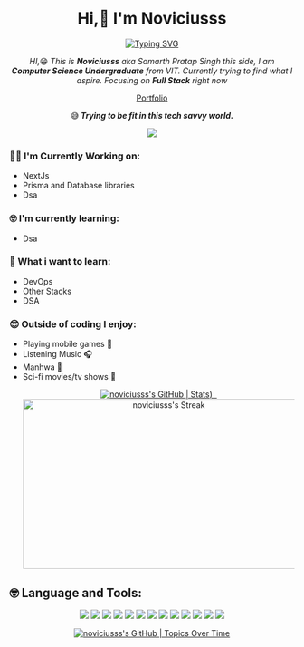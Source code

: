 <h1 align="center">Hi,👋 I'm Noviciusss</h1>
<p align="center">
  <a href="https://git.io/typing-svg"><img src="https://readme-typing-svg.demolab.com?font=Fira+Code&weight=100&pause=1000&center=true&vCenter=true&random=true&height=60&lines=Aspiring+AI+and+ML+engineer;Diving+into+Full+Stack;Computer+Science+Undergraduate;Knowledge+Hungry" alt="Typing SVG" /></a>
</p>
<p align="center">
  <em>
  HI,</em>😁<em> This is <b>Noviciusss</b> aka Samarth Pratap Singh this side, I am <b> Computer Science Undergraduate</b> from VIT. Currently trying to find what I aspire. Focusing on <b>Full Stack</b> right now
  </em>
  </p>
<p align="center">
    <a href="https://portfolio-noviciusss.vercel.app/" styles="text-decoration :None">Portfolio</a>
</p>
<p align="center">
  😅<em><b> Trying to be fit in this tech savvy world.</b></em>
</p>
<p align="center">
  <a href="https://github.com/noviciusss/github-profile-views-counter">
    <img src="https://komarev.com/ghpvc/?username=noviciusss&style=for-the-badge">
  </a>
</p>

### :technologist: I'm Currently Working on:


- NextJs
- Prisma and Database libraries 
-  Dsa 
### :nerd_face: I'm currently learning:

- Dsa


### 🤔  What i want to learn:
- DevOps
- Other Stacks
- DSA 
### 😎 Outside of coding I enjoy:

- Playing mobile games 📱
- Listening Music 🎧
- Manhwa 📖
- Sci-fi movies/tv shows :vulcan_salute:
  <p align="center">
  <a href="https://quine.sh?utm_source=widgets&utm_campaign=noviciusss">
    <img src="https://stats.quine.sh/noviciusss/github?theme=dark" alt="noviciusss's GitHub | Stats">)&nbsp;&nbsp;
   <img alt="noviciusss's Streak" src="https://github-readme-streak-stats.herokuapp.com/?user=noviciusss&amp;theme=vue-dark&amp;hide_border=true" width="500" height="300">
  </a>
</p>

<h2>🤓 Language and Tools: </h2>
<p align="center">
<!--Html--><img src ="https://img.shields.io/badge/-HTML5-%23E34F26?logo=html5&logoColor=white&style=for-the-badge">
<!--Css--><img src ="https://img.shields.io/badge/-css3-%231572B6?logo=css3&logoColor=white&style=for-the-badge">
<!--js--><img src ="https://img.shields.io/badge/-JavaScript-F7DF1E?logo=javascript&logoColor=black&style=for-the-badge">
<!--express--><img src="https://img.shields.io/badge/Express%20js-000000?style=for-the-badge&logo=express&logoColor=white"> 
<!--python--><img src ="https://img.shields.io/badge/python-3670A0?style=for-the-badge&logo=python&logoColor=ffdd54">
<!--React--><img src="https://shields.io/badge/react-black?logo=react&style=for-the-badge">
<!--c+--><img src ="https://img.shields.io/badge/-C++-%2300599C?logo=cplusplus&logoColor=white&style=for-the-badge">
<!--Figma--><img src ="https://img.shields.io/badge/figma-F24E1E?logo=figma&logoColor=white&style=for-the-badge">
<!--github--><img src ="https://img.shields.io/badge/GitHub-black?logo=github&logoColor=white&style=for-the-badge">
<!--git--><img src ="https://img.shields.io/badge/Git-F24E1E?logo=git&logoColor=white&style=for-the-badge">
<!--tkinter--><img src ="https://img.shields.io/badge/tkinter-grey?&style=for-the-badge">
<!--customtkinter--><img src ="https://img.shields.io/badge/CustomTkinter-344472?&style=for-the-badge">
<!--git--><img src ="https://img.shields.io/badge/Gui%20library-F96167?&style=for-the-badge">



</p>

<p align="center">
  <a href="https://quine.sh?utm_source=widgets&utm_campaign=noviciusss">
    <img src="https://stats.quine.sh/noviciusss/topics-over-time?theme=dark" alt="noviciusss's GitHub | Topics Over Time">
  </a>
</p>
  <!---
noviciusss/noviciusss is a ✨ special ✨ repository because its `README.md` (this file) appears on your GitHub profile.
You can click the Preview link to take a look at your changes.
--->
